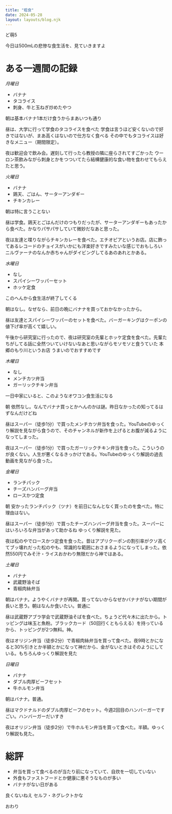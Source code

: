 ```yaml
---
title: "粗食"
date: 2024-05-28
layout: layouts/blog.njk
---
```

<p>ど萌5</p>

<p>今日は500mLの悲惨な食生活を、見ていきますよ</p>

<h1>ある一週間の記録</h1>

<p><em>月曜日</em></p>

<ul>
<li>バナナ</li>
<li>タコライス</li>
<li>刺身、牛と玉ねぎ炒めたやつ</li>
</ul>


<p>朝は基本バナナ1本だけ食うからまあいつも通り</p>

<p>昼は、大学に行って学食のタコライスを食べた 学食は言うほど安くないので好きではないが、まあ高くはないので仕方なく食べる その中でもタコライスは好きなメニュー（期間限定）。</p>

<p>夜は歓迎会で飲み会。遅刻して行ったら教授の隣に座らされてすごかった ウーロン茶飲みながら刺身とかをつついてたら結構健康的な食い物を食わせてもらえたと思う。</p>

<p><em>火曜日</em></p>

<ul>
<li>バナナ</li>
<li>鶏天、ごはん、サーターアンダギー</li>
<li>チキンカレー</li>
</ul>


<p>朝は特に言うことない</p>

<p>昼は学食。鶏天とごはんだけのつもりだったが、サーターアンダギーもあったから食べた。かなりパサパサしていて微妙だなあと思った。</p>

<p>夜は友達と喋りながらチキンカレーを食べた。エチオピアというお店。店に飾ってあるレコードのチョイスがいかにも洋楽好きですみたいな感じでおもしろい ニルヴァーナのなんか赤ちゃんがダイビングしてるあのあれとかある。</p>

<p><em>水曜日</em></p>

<ul>
<li>なし</li>
<li>スパイシーワッパーセット</li>
<li>ホッケ定食</li>
</ul>


<p>このへんから食生活が終了してくる</p>

<p>朝はなし。なぜなら、前日の晩にバナナを買っておかなかったから。</p>

<p>昼は友達とスパイシーワッパーのセットを食べた。バーガーキングはクーポンの値下げ率が高くて嬉しい。</p>

<p>午後から研究室に行ったので、夜は研究室の先輩とホッケ定食を食べた。先輩たちがしてる話に全然ついていけないなあと思いながらモソモソと食うていた 本郷のもり川というお店 うまいのでおすすめです</p>

<p><em>木曜日</em></p>

<ul>
<li>なし</li>
<li>メンチカツ弁当</li>
<li>ガーリックチキン弁当</li>
</ul>


<p>一日中家にいると、このようなオワコン食生活になる</p>

<p>朝 依然なし。なんでバナナ買っとかへんのかは謎。昨日なかったの知ってるはずなんだけどね</p>

<p>昼はスーパー（徒歩1分）で買ったメンチカツ弁当を食った。YouTubeのゆっくり解説を見ながら食うので、そのチャンネルが新作を上げるとお腹が減るようになってしまった。</p>

<p>夜はスーパー（徒歩1分）で買ったガーリックチキン弁当を食った。こういうのが良くない。人生が悪くなるきっかけである。YouTubeのゆっくり解説の過去動画を見ながら食った。</p>

<p><em>金曜日</em></p>

<ul>
<li>ランチパック</li>
<li>チーズハンバーグ弁当</li>
<li>ロースかつ定食</li>
</ul>


<p>朝 安かったランチパック（ツナ）を前日になんとなく買ったのを食べた。特に理由はない。</p>

<p>昼はスーパー（徒歩1分）で買ったチーズハンバーグ弁当を食った。スーパーにはいろいろな弁当があって助かるね ゆっくり解説を見た。</p>

<p>夜は松のやでロースかつ定食を食った。昔はアプリクーポンの割引率がクソ高くてブッ壊れだった松のやも、常識的な範囲におさまるようになってしまった。依然550円でみそ汁・ライスおかわり無限だから神ではある。</p>

<p><em>土曜日</em></p>

<ul>
<li>バナナ</li>
<li>武蔵野油そば</li>
<li>青椒肉絲弁当</li>
</ul>


<p>朝はバナナ。ようやくバナナが再開。買ってないからなぜかバナナがない期間が長いと思う。朝はなんか食いたい。普通に</p>

<p>昼は武蔵野アブラ学会で武蔵野油そばを食べた。ちょうど代々木に出たから。トッピングは味玉と魚粉。ブラックカード（50回行くともらえる）を持っているから、トッピングが2つ無料。神。</p>

<p>夜はオリジン弁当（徒歩2分）で青椒肉絲弁当を買って食べた。夜9時とかになると30%引きとか半額とかになって神だから、金がないときはそのようにしている。もちろんゆっくり解説を見た</p>

<p><em>日曜日</em></p>

<ul>
<li>バナナ</li>
<li>ダブル肉厚ビーフセット</li>
<li>牛ホルモン弁当</li>
</ul>


<p>朝はバナナ。普通。</p>

<p>昼はマクドナルドのダブル肉厚ビーフのセット。今週2回目のハンバーガーですごい。ハンバーガーだいすき</p>

<p>夜はオリジン弁当（徒歩2分）で牛ホルモン弁当を買って食べた。半額。ゆっくり解説も見た。</p>

<h1>総評</h1>

<ul>
<li>弁当を買って食べるのが当たり前になっていて、自炊を一切していない</li>
<li>外食もファストフードとか健康に悪そうなものが多い</li>
<li>バナナがない日がある</li>
</ul>


<p>良くないねえ セルフ・ネグレクトかな</p>

<p>おわり</p>